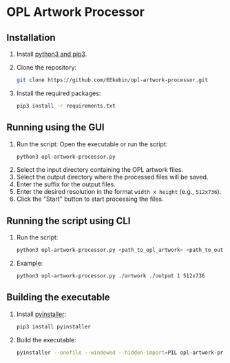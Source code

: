 # OPL Artwork Processor


## Installation

1. Install [python3 and pip3](https://python.org).

2. Clone the repository:
    ```sh
    git clone https://github.com/EEkebin/opl-artwork-processor.git
    ```

3. Install the required packages:
    ```sh
    pip3 install -r requirements.txt
    ```


## Running using the GUI
1. Run the script:
    Open the executable or run the script:
    ```sh
    python3 opl-artwork-processor.py
    ```
2. Select the input directory containing the OPL artwork files.
3. Select the output directory where the processed files will be saved.
4. Enter the suffix for the output files.
5. Enter the desired resolution in the format `width x height` (e.g., `512x736`).
6. Click the "Start" button to start processing the files.


## Running the script using CLI

1. Run the script:
    ```sh
    python3 opl-artwork-processor.py <path_to_opl_artwork> <path_to_output_directory> <suffix> <width>x<height>
    ```

2. Example:
    ```sh
    python3 opl-artwork-processor.py ./artwork ./output 1 512x736
    ```


## Building the executable

1. Install [pyinstaller](https://pyinstaller.readthedocs.io/en/stable/):
    ```sh
    pip3 install pyinstaller
    ```

2. Build the executable:
    ```sh
    pyinstaller --onefile --windowed --hidden-import=PIL opl-artwork-processor.py
    ```
